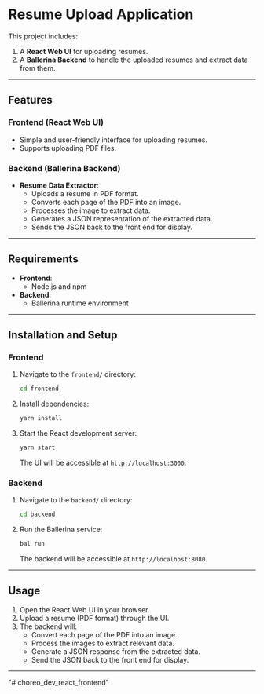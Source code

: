 # Resume Upload Application

This project includes:  
1. A **React Web UI** for uploading resumes.  
2. A **Ballerina Backend** to handle the uploaded resumes and extract data from them.

---

## Features

### Frontend (React Web UI)
- Simple and user-friendly interface for uploading resumes.
- Supports uploading PDF files.

### Backend (Ballerina Backend)
- **Resume Data Extractor**:  
  - Uploads a resume in PDF format.
  - Converts each page of the PDF into an image.
  - Processes the image to extract data.
  - Generates a JSON representation of the extracted data.
  - Sends the JSON back to the front end for display.

---

## Requirements

- **Frontend**:
  - Node.js and npm
- **Backend**:
  - Ballerina runtime environment

---

## Installation and Setup

### Frontend
1. Navigate to the `frontend/` directory:  
   ```bash
   cd frontend
   ```
2. Install dependencies:  
   ```bash
   yarn install
   ```
3. Start the React development server:  
   ```bash
   yarn start
   ```
   The UI will be accessible at `http://localhost:3000`.

### Backend
1. Navigate to the `backend/` directory:  
   ```bash
   cd backend
   ```
2. Run the Ballerina service:  
   ```bash
   bal run
   ```
   The backend will be accessible at `http://localhost:8080`.

---

## Usage
1. Open the React Web UI in your browser.
2. Upload a resume (PDF format) through the UI.
3. The backend will:
   - Convert each page of the PDF into an image.
   - Process the images to extract relevant data.
   - Generate a JSON response from the extracted data.
   - Send the JSON back to the front end for display.

---
"# choreo_dev_react_frontend" 
